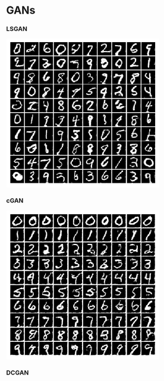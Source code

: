 # GANs

### LSGAN
<img src="./result/LSGAN.png">

### cGAN
<img src="./result/cGAN.png">

### DCGAN
